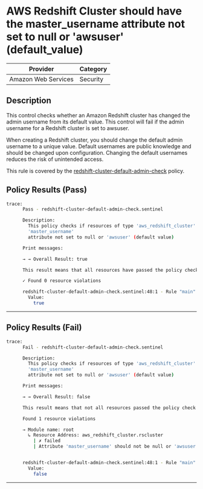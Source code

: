 # AWS Redshift Cluster should have the master_username attribute not set to null or 'awsuser' (default_value)

| Provider            | Category  |
| ------------------- | --------  |
| Amazon Web Services |  Security |

## Description

This control checks whether an Amazon Redshift cluster has changed the admin username from its default value. This control will fail if the admin username for a Redshift cluster is set to awsuser.

When creating a Redshift cluster, you should change the default admin username to a unique value. Default usernames are public knowledge and should be changed upon configuration. Changing the default usernames reduces the risk of unintended access.

This rule is covered by the [redshift-cluster-default-admin-check](../../policies/redshift/redshift-cluster-default-admin-check.sentinel) policy.

## Policy Results (Pass)

```bash
trace:
      Pass - redshift-cluster-default-admin-check.sentinel

      Description:
        This policy checks if resources of type 'aws_redshift_cluster' have the
        'master_username'
        attribute not set to null or 'awsuser' (default value)

      Print messages:

      → → Overall Result: true

      This result means that all resources have passed the policy check for the policy redshift-cluster-default-admin-check.

      ✓ Found 0 resource violations

      redshift-cluster-default-admin-check.sentinel:48:1 - Rule "main"
        Value:
          true
```

---

## Policy Results (Fail)

```bash
trace:
      Fail - redshift-cluster-default-admin-check.sentinel

      Description:
        This policy checks if resources of type 'aws_redshift_cluster' have the
        'master_username'
        attribute not set to null or 'awsuser' (default value)

      Print messages:

      → → Overall Result: false

      This result means that not all resources passed the policy check and the protected behavior is not allowed for the policy redshift-cluster-default-admin-check.

      Found 1 resource violations

      → Module name: root
        ↳ Resource Address: aws_redshift_cluster.rscluster
          | ✗ failed
          | Attribute 'master_username' should not be null or 'awsuser' (default value) for AWS Redshift Cluster. Refer to https://docs.aws.amazon.com/securityhub/latest/userguide/redshift-controls.html#redshift-8 for more details.


      redshift-cluster-default-admin-check.sentinel:48:1 - Rule "main"
        Value:
          false
```

---
